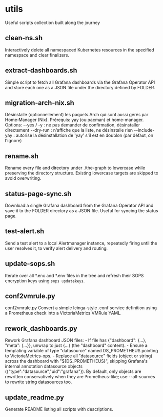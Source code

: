# utils
Useful scripts collection built along the journey

## clean-ns.sh
Interactively delete all namespaced Kubernetes resources in the specified namespace and clear finalizers.

## extract-dashboards.sh
Simple script to fetch all Grafana dashboards via the Grafana Operator API and store each one as a JSON file under the directory defined by FOLDER.

## migration-arch-nix.sh
Désinstalle (optionnellement) les paquets Arch qui sont aussi gérés par Home‑Manager (Nix). Prérequis: yay (ou pacman) et home-manager. Options: --yes / -y    : ne pas demander de confirmation, désinstaller directement --dry-run     : n'affiche que la liste, ne désinstalle rien --include-yay : autorise la désinstallation de 'yay' s'il est en doublon (par défaut, on l'ignore)

## rename.sh
Rename every file and directory under ./the-graph to lowercase while preserving the directory structure. Existing lowercase targets are skipped to avoid overwriting.

## status-page-sync.sh
Download a single Grafana dashboard from the Grafana Operator API and save it to the FOLDER directory as a JSON file. Useful for syncing the status page.

## test-alert.sh
Send a test alert to a local Alertmanager instance, repeatedly firing until the user resolves it, to verify alert delivery and routing.

## update-sops.sh
Iterate over all *.enc and *.env files in the tree and refresh their SOPS encryption keys using `sops updatekeys`.

## conf2vmrule.py
conf2vmrule.py Convert a simple Icinga-style .conf service definition using a Prometheus check into a VictoriaMetrics VMRule YAML.

## rework_dashboards.py
Rework Grafana dashboard JSON files: - If file has {"dashboard": {...}, "meta": {...}}, unwrap to just {...} (the "dashboard" content). - Ensure a templating variable of type "datasource" named DS_PROMETHEUS pointing to VictoriaMetrics-ops. - Replace all "datasource" fields (object or string) across the dashboard with "${DS_PROMETHEUS}", skipping Grafana's internal annotation datasource objects ({"type":"datasource","uid":"grafana"}). By default, only objects are rewritten conservatively when they are Prometheus-like; use --all-sources to rewrite string datasources too.

## update_readme.py
Generate README listing all scripts with descriptions.

